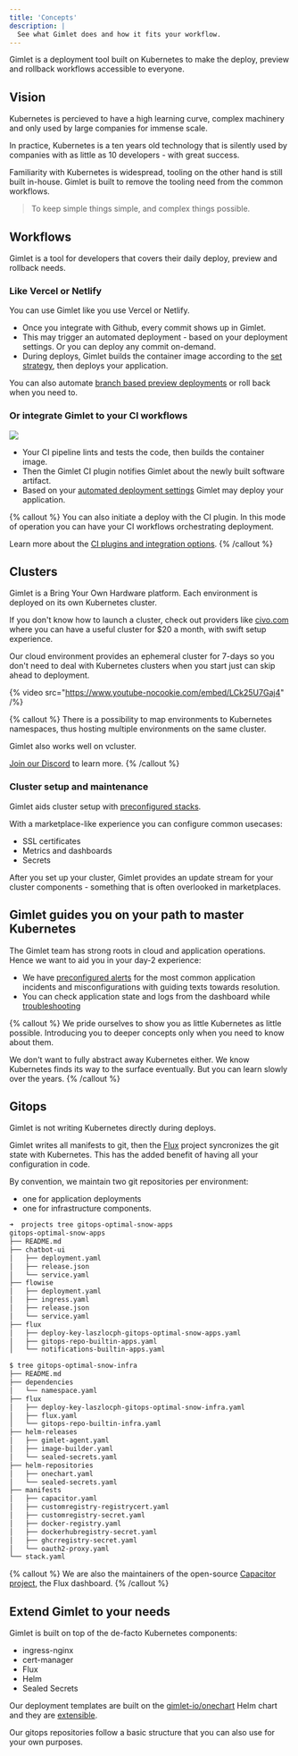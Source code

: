 ```yaml
---
title: 'Concepts'
description: |
  See what Gimlet does and how it fits your workflow.
---
```


Gimlet is a deployment tool built on Kubernetes to make the deploy, preview and rollback workflows accessible to everyone.

## Vision

Kubernetes is percieved to have a high learning curve, complex machinery and only used by large companies for immense scale.

In practice, Kubernetes is a ten years old technology that is silently used by companies with as little as 10 developers - with great success.

Familiarity with Kubernetes is widespread, tooling on the other hand is still built in-house. Gimlet is built to remove the tooling need from the common workflows.

> To keep simple things simple, and complex things possible.

## Workflows

Gimlet is a tool for developers that covers their daily deploy, preview and rollback needs.

### Like Vercel or Netlify

You can use Gimlet like you use Vercel or Netlify.

- Once you integrate with Github, every commit shows up in Gimlet.
- This may trigger an automated deployment - based on your deployment settings. Or you can deploy any commit on-demand.
- During deploys, Gimlet builds the container image according to the [set strategy](/docs/deployment-settings/image-settings), then deploys your application.

You can also automate [branch based preview deployments](/docs/deployments/preview-deployments) or roll back when you need to.

### Or integrate Gimlet to your CI workflows

![](/flow.svg)

- Your CI pipeline lints and tests the code, then builds the container image.
- Then the Gimlet CI plugin notifies Gimlet about the newly built software artifact.
- Based on your [automated deployment settings](/docs/deployments/automated-deployments) Gimlet may deploy your application.

{% callout %}
You can also initiate a deploy with the CI plugin. In this mode of operation you can have your CI workflows orchestrating deployment.

Learn more about the [CI plugins and integration options](/docs/reference/ci-plugins).
{% /callout %}

## Clusters

Gimlet is a Bring Your Own Hardware platform. Each environment is deployed on its own Kubernetes cluster.

If you don't know how to launch a cluster, check out providers like [civo.com](https://civo.com) where you can have a useful cluster for $20 a month, with swift setup experience.

Our cloud environment provides an ephemeral cluster for 7-days so you don't need to deal with Kubernetes clusters when you start just can skip ahead to deployment.

{% video src="https://www.youtube-nocookie.com/embed/LCk25U7Gaj4" /%}

{% callout %}
There is a possibility to map environments to Kubernetes namespaces, thus hosting multiple environments on the same cluster.

Gimlet also works well on vcluster.

[Join our Discord](https://discord.com/invite/ZwQDxPkYzE) to learn more.
{% /callout %}

### Cluster setup and maintenance

Gimlet aids cluster setup with [preconfigured stacks](/docs/deployment-settings/infrastructure-management).

With a marketplace-like experience you can configure common usecases:
- SSL certificates
- Metrics and dashboards
- Secrets

After you set up your cluster, Gimlet provides an update stream for your cluster components - something that is often overlooked in marketplaces.

## Gimlet guides you on your path to master Kubernetes

The Gimlet team has strong roots in cloud and application operations. Hence we want to aid you in your day-2 experience:

- We have [preconfigured alerts](/docs/monitoring/integrated-kubernetes-alerts) for the most common application incidents and misconfigurations with guiding texts towards resolution.
- You can check application state and logs from the dashboard while [troubleshooting](/docs/kubernetes-resources/troubleshooting)

{% callout %}
We pride ourselves to show you as little Kubernetes as little possible. Introducing you to deeper concepts only when you need to know about them.

We don't want to fully abstract away Kubernetes either. We know Kubernetes finds its way to the surface eventually. But you can learn slowly over the years.
{% /callout %}

## Gitops

Gimlet is not writing Kubernetes directly during deploys.

Gimlet writes all manifests to git, then the [Flux](https://fluxcd.io/) project syncronizes the git state with Kubernetes. This has the added benefit of having all your configuration in code.

By convention, we maintain two git repositories per environment:
- one for application deployments
- one for infrastructure components.

```bash
➜  projects tree gitops-optimal-snow-apps 
gitops-optimal-snow-apps
├── README.md
├── chatbot-ui
│   ├── deployment.yaml
│   ├── release.json
│   └── service.yaml
├── flowise
│   ├── deployment.yaml
│   ├── ingress.yaml
│   ├── release.json
│   └── service.yaml
├── flux
│   ├── deploy-key-laszlocph-gitops-optimal-snow-apps.yaml
│   ├── gitops-repo-builtin-apps.yaml
│   └── notifications-builtin-apps.yaml
```

```bash
$ tree gitops-optimal-snow-infra
├── README.md
├── dependencies
│   └── namespace.yaml
├── flux
│   ├── deploy-key-laszlocph-gitops-optimal-snow-infra.yaml
│   ├── flux.yaml
│   └── gitops-repo-builtin-infra.yaml
├── helm-releases
│   ├── gimlet-agent.yaml
│   ├── image-builder.yaml
│   └── sealed-secrets.yaml
├── helm-repositories
│   ├── onechart.yaml
│   └── sealed-secrets.yaml
├── manifests
│   ├── capacitor.yaml
│   ├── customregistry-registrycert.yaml
│   ├── customregistry-secret.yaml
│   ├── docker-registry.yaml
│   ├── dockerhubregistry-secret.yaml
│   ├── ghcrregistry-secret.yaml
│   └── oauth2-proxy.yaml
└── stack.yaml
```

{% callout %}
We are also the maintainers of the open-source [Capacitor project](https://github.com/gimlet-io/capacitor), the Flux dashboard.
{% /callout %}

## Extend Gimlet to your needs

Gimlet is built on top of the de-facto Kubernetes components:

- ingress-nginx
- cert-manager
- Flux
- Helm
- Sealed Secrets

Our deployment templates are built on the [gimlet-io/onechart](https://github.com/gimlet-io/onechart) Helm chart and they are [extensible](http://127.0.0.1:3001/docs/deployment-settings/custom-template).

Our gitops repositories follow a basic structure that you can also use for your own purposes.

